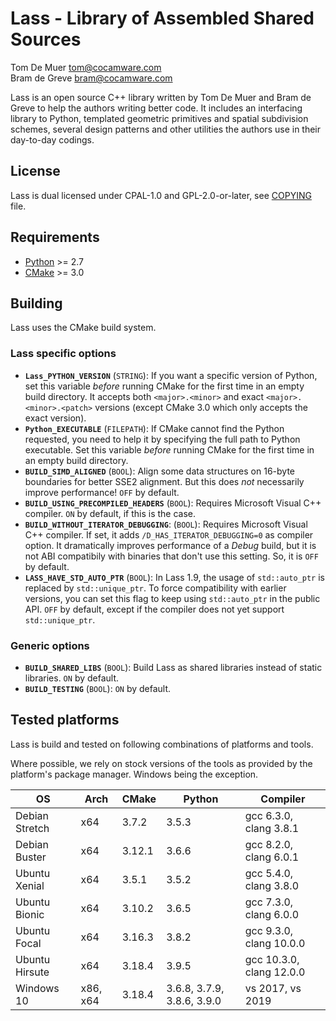 Lass - Library of Assembled Shared Sources
==========================================

Tom De Muer <tom@cocamware.com>  
Bram de Greve <bram@cocamware.com>

Lass is an open source C++ library written by Tom De Muer and Bram de Greve to
help the authors writing better code. It includes an interfacing library to 
Python, templated geometric primitives and spatial subdivision schemes, several
design patterns and other utilities the authors use in their day-to-day 
codings.


License
-------

Lass is dual licensed under CPAL-1.0 and GPL-2.0-or-later, see 
[COPYING](./COPYING) file.


Requirements
------------

-   [Python](https://www.python.org/) >= 2.7
-   [CMake](https://cmake.org/) >= 3.0


Building
--------

Lass uses the CMake build system.

### Lass specific options

-   **`Lass_PYTHON_VERSION`** (`STRING`): If you want a specific version of
    Python, set this variable *before* running CMake for the first time
    in an empty build directory. It accepts both `<major>.<minor>` and exact
    `<major>.<minor>.<patch>` versions (except CMake 3.0 which only accepts the
    exact version).
-   **`Python_EXECUTABLE`** (`FILEPATH`): If CMake cannot find the Python
    requested, you need to help it by specifying the full path to Python
    executable. Set this variable *before* running CMake for the first time
    in an empty build directory.
-   **`BUILD_SIMD_ALIGNED`** (`BOOL`): Align some data structures on 16-byte
    boundaries for better SSE2 alignment. But this does *not* necessarily
    improve performance! `OFF` by default.
-   **`BUILD_USING_PRECOMPILED_HEADERS`** (`BOOL`): Requires Microsoft Visual
    C++ compiler. `ON` by default, if this is the case.
-   **`BUILD_WITHOUT_ITERATOR_DEBUGGING`**: (`BOOL`): Requires Microsoft Visual
    C++ compiler. If set, it adds `/D_HAS_ITERATOR_DEBUGGING=0` as compiler
    option. It dramatically improves performance of a *Debug* build, but it
    is not ABI compatibily with binaries that don't use this setting. So, it is
    `OFF` by default.
-   **`LASS_HAVE_STD_AUTO_PTR`** (`BOOL`): In Lass 1.9, the usage of 
    `std::auto_ptr` is replaced by `std::unique_ptr`. To force compatibility
    with earlier versions, you can set this flag to keep using `std::auto_ptr`
    in the public API. `OFF` by default, except if the compiler does not yet
    support `std::unique_ptr`.

### Generic options

-   **`BUILD_SHARED_LIBS`** (`BOOL`): Build Lass as shared libraries instead
    of static libraries. `ON` by default.
-   **`BUILD_TESTING`** (`BOOL`): `ON` by default.


Tested platforms
----------------

Lass is build and tested on following combinations of platforms and tools.

Where possible, we rely on stock versions of the tools as provided by the
platform's package manager. Windows being the exception.

| OS               | Arch     | CMake  | Python                     | Compiler                  |
|------------------|----------|--------|----------------------------|---------------------------|
| Debian Stretch   | x64      | 3.7.2  | 3.5.3                      | gcc 6.3.0, clang 3.8.1    |
| Debian Buster    | x64      | 3.12.1 | 3.6.6                      | gcc 8.2.0, clang 6.0.1    |
| Ubuntu Xenial    | x64      | 3.5.1  | 3.5.2                      | gcc 5.4.0, clang 3.8.0    |
| Ubuntu Bionic    | x64      | 3.10.2 | 3.6.5                      | gcc 7.3.0, clang 6.0.0    |
| Ubuntu Focal     | x64      | 3.16.3 | 3.8.2                      | gcc 9.3.0, clang 10.0.0   |
| Ubuntu Hirsute   | x64      | 3.18.4 | 3.9.5                      | gcc 10.3.0, clang 12.0.0  |
| Windows 10       | x86, x64 | 3.18.4 | 3.6.8, 3.7.9, 3.8.6, 3.9.0 | vs 2017, vs 2019          |
